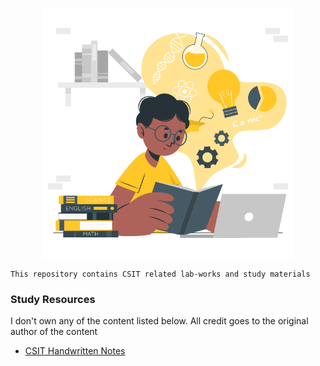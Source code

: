
<p align="center"><img src="assets/student.gif" width="400"></p>

    This repository contains CSIT related lab-works and study materials

### Study Resources

I don't own any of the content listed below. All credit goes to the original author of the content

- [CSIT Handwritten Notes](https://drive.google.com/drive/folders/1Upd81GUyoEky-eg4Do8mf5v6j47jCgk5?usp=sharing)
